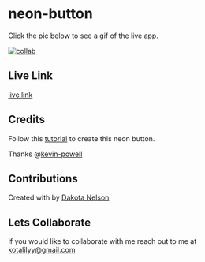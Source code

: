 # neon-button

Click the pic below to see a gif of the live app. 

[![collab](https://user-images.githubusercontent.com/77229281/130363039-285195b4-3642-4f8e-8edd-ef88aaddeb62.png)
](https://j.gifs.com/0800GV.gif)

## Live Link

[live link](https://kotalilyy.github.io/lets-collab/)

## Credits

Follow this [tutorial](https://www.youtube.com/watch?v=6xNcXwC6ikQ) to create this neon button.

Thanks @[kevin-powell](https://github.com/kevin-powell)

## Contributions

Created with by [Dakota Nelson](https://github.com/kotalilyy)

## Lets Collaborate 

If you would like to collaborate with me reach out to me at kotalilyy@gmail.com
